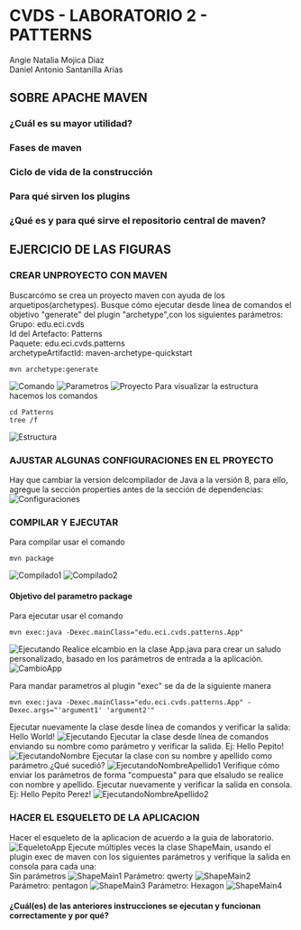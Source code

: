 # CVDS - LABORATORIO 2 - PATTERNS

Angie Natalia Mojica Diaz\
Daniel Antonio Santanilla Arias

## SOBRE APACHE MAVEN

### ¿Cuál es su mayor utilidad?

### Fases de maven

### Ciclo de vida de la construcción

### Para qué sirven los plugins

### ¿Qué es y para qué sirve el repositorio central de maven?

## EJERCICIO DE LAS FIGURAS

### CREAR UNPROYECTO CON MAVEN

Buscarcómo se crea un proyecto maven con ayuda de los arquetipos(archetypes).
Busque cómo ejecutar desde línea de comandos el objetivo "generate" del plugin "archetype",con los siguientes
parámetros:\
Grupo: edu.eci.cvds\
Id del Artefacto: Patterns\
Paquete: edu.eci.cvds.patterns\
archetypeArtifactId: maven-archetype-quickstart

```console
mvn archetype:generate
```

![Comando](./images/image1.png)
![Parametros](./images/image2.png)
![Proyecto](./images/image3.png)
Para visualizar la estructura hacemos los comandos

```console
cd Patterns
tree /f
```

![Estructura](./images/image4.png)

### AJUSTAR ALGUNAS CONFIGURACIONES EN EL PROYECTO

Hay que cambiar la version delcompilador de Java a la versión 8, para ello, agregue la sección properties antes de la sección de
dependencias:\
![Configuraciones](./images/image5.png)

### COMPILAR Y EJECUTAR

Para compilar usar el comando

```console
mvn package
```

![Compilado1](./images/image6.png)
![Compilado2](./images/image7.png)

#### Objetivo del parametro package

Para ejecutar usar el comando

```console
mvn exec:java -Dexec.mainClass="edu.eci.cvds.patterns.App"
```

![Ejecutando](./images/image8.png)
Realice elcambio en la clase App.java para crear un saludo personalizado, basado en los parámetros de entrada a la aplicación.
![CambioApp](./images/image9.png)

Para mandar parametros al plugin "exec" se da de la siguiente manera

```console
mvn exec:java -Dexec.mainClass="edu.eci.cvds.patterns.App" -Dexec.args="'argument1' 'argument2'"
```

Ejecutar nuevamente la clase desde línea de comandos y verificar la salida: Hello World!
![Ejecutando](./images/image8.png)
Ejecutar la clase desde línea de comandos enviando su nombre como parámetro y verificar la salida. Ej: Hello Pepito!
![EjecutandoNombre](./images/image10.png)
Ejecutar la clase con su nombre y apellido como parámetro.¿Qué sucedió?
![EjecutandoNombreApellido1](./images/image11.png)
Verifique cómo enviar los parámetros de forma "compuesta" para que elsaludo se realice con nombre y apellido. Ejecutar nuevamente y verificar la salida en consola. Ej: Hello Pepito Perez!
![EjecutandoNombreApellido2](./images/image12.png)

### HACER EL ESQUELETO DE LA APLICACION

Hacer el esqueleto de la aplicacion de acuerdo a la guia de laboratorio.
![EqueletoApp](./images/image13.png)
Ejecute múltiples veces la clase ShapeMain, usando el plugin exec de maven con los siguientes parámetros y verifique la salida en consola para cada una:\
Sin parámetros
![ShapeMain1](./images/image14.png)
Parámetro: qwerty
![ShapeMain2](./images/image15.png)
Parámetro: pentagon
![ShapeMain3](./images/image16.png)
Parámetro: Hexagon
![ShapeMain4](./images/image17.png)

#### ¿Cuál(es) de las anteriores instrucciones se ejecutan y funcionan correctamente y por qué?
